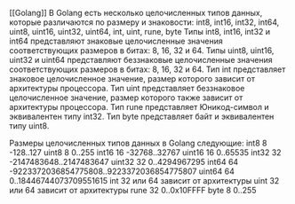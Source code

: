 [[Golang]]
В Golang есть несколько целочисленных типов данных, которые различаются по размеру и знаковости: int8, int16, int32, int64, uint8, uint16, uint32, uint64, int, uint, rune, byte
Типы int8, int16, int32 и int64 представляют знаковые целочисленные значения соответствующих размеров в битах: 8, 16, 32 и 64. Типы uint8, uint16, uint32 и uint64 представляют беззнаковые целочисленные значения соответствующих размеров в битах: 8, 16, 32 и 64.
Тип int представляет знаковое целочисленное значение, размер которого зависит от архитектуры процессора. Тип uint представляет беззнаковое целочисленное значение, размер которого также зависит от архитектуры процессора.
Тип rune представляет Юникод-символ и эквивалентен типу int32. Тип byte представляет байт и эквивалентен типу uint8.

Размеры целочисленных типов данных в Golang следующие:
int8  8  -128..127
uint8  8  0..255
int16  16  -32768..32767
uint16  16  0..65535
int32  32  -2147483648..2147483647
uint32  32  0..4294967295
int64  64  -9223372036854775808..9223372036854775807
uint64  64  0..18446744073709551615
int  32 или 64  зависит от архитектуры
uint  32 или 64  зависит от архитектуры
rune  32  0..0x10FFFF
byte  8  0..255